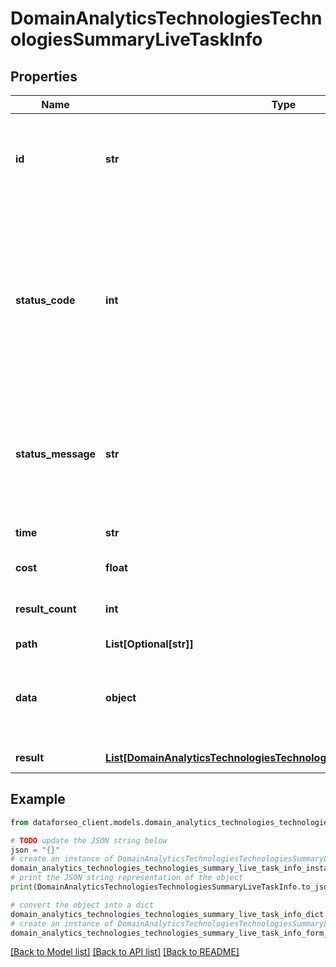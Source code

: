 # DomainAnalyticsTechnologiesTechnologiesSummaryLiveTaskInfo


## Properties

Name | Type | Description | Notes
------------ | ------------- | ------------- | -------------
**id** | **str** | task identifier unique task identifier in our system in the UUID format | [optional] 
**status_code** | **int** | status code of the task generated by DataForSEO, can be within the following range: 10000-60000 you can find the full list of the response codes here | [optional] 
**status_message** | **str** | informational message of the task you can find the full list of general informational messages here | [optional] 
**time** | **str** | execution time, seconds | [optional] 
**cost** | **float** | total tasks cost, USD | [optional] 
**result_count** | **int** | number of elements in the result array | [optional] 
**path** | **List[Optional[str]]** | URL path | [optional] 
**data** | **object** | contains the same parameters that you specified in the POST request | [optional] 
**result** | [**List[DomainAnalyticsTechnologiesTechnologiesSummaryLiveResultInfo]**](DomainAnalyticsTechnologiesTechnologiesSummaryLiveResultInfo.md) | array of results | [optional] 

## Example

```python
from dataforseo_client.models.domain_analytics_technologies_technologies_summary_live_task_info import DomainAnalyticsTechnologiesTechnologiesSummaryLiveTaskInfo

# TODO update the JSON string below
json = "{}"
# create an instance of DomainAnalyticsTechnologiesTechnologiesSummaryLiveTaskInfo from a JSON string
domain_analytics_technologies_technologies_summary_live_task_info_instance = DomainAnalyticsTechnologiesTechnologiesSummaryLiveTaskInfo.from_json(json)
# print the JSON string representation of the object
print(DomainAnalyticsTechnologiesTechnologiesSummaryLiveTaskInfo.to_json())

# convert the object into a dict
domain_analytics_technologies_technologies_summary_live_task_info_dict = domain_analytics_technologies_technologies_summary_live_task_info_instance.to_dict()
# create an instance of DomainAnalyticsTechnologiesTechnologiesSummaryLiveTaskInfo from a dict
domain_analytics_technologies_technologies_summary_live_task_info_form_dict = domain_analytics_technologies_technologies_summary_live_task_info.from_dict(domain_analytics_technologies_technologies_summary_live_task_info_dict)
```
[[Back to Model list]](../README.md#documentation-for-models) [[Back to API list]](../README.md#documentation-for-api-endpoints) [[Back to README]](../README.md)


